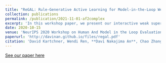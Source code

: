 ```yaml
---
title: "ReGAL: Rule-Generative Active Learning for Model-in-the-Loop Weak Supervision"
collection: publications
permalink: /publication/2021-11-01-af2complex
excerpt: 'In this workshop paper, we present our interactive weak supervision model for text classification'
date: 2020-10-15
venue: 'NeurIPS 2020 Workshop on Human And Model in the Loop Evaluation and Training Strategies'
paperurl: 'http://davinan.github.io/files/regal.pdf'
citation: 'David Kartchner, Wendi Ren, **Davi Nakajima An**, Chao Zhang, and Cassie S. Mitchell. ReGAL: Rule-Generative Active Learning for Model-in-the-Loop Weak Supervision. Retrieved from https://par.nsf.gov/biblio/10286627. Advances in neural information processing systems .'
---
```


[See our paper here](https://openreview.net/pdf?id=FZDPu3JLEPg)